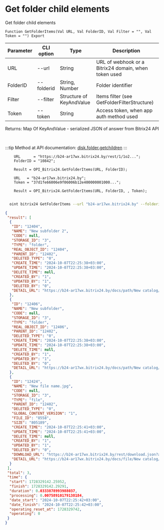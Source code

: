 ﻿---
sidebar_position: 7
---

# Get folder child elements
 Get folder child elements



`Function GetFolderItems(Val URL, Val FolderID, Val Filter = "", Val Token = "") Export`

  | Parameter | CLI option | Type | Description |
  |-|-|-|-|
  | URL | --url | String | URL of webhook or a Bitrix24 domain, when token used |
  | FolderID | --folderid | String, Number | Folder identifier |
  | Filter | --filter | Structure of KeyAndValue | Items filter (see GetFolderFilterStructure) |
  | Token | --token | String | Access token, when app auth method used |

  
  Returns:  Map Of KeyAndValue - serialized JSON of answer from Bitrix24 API

<br/>

:::tip
Method at API documentation: [disk.folder.getchildren](https://dev.1c-bitrix.ru/rest_help/disk/folder/disk_folder_getchildren.php)
:::
<br/>


```bsl title="Code example"
    URL      = "https://b24-ar17wx.bitrix24.by/rest/1/1o2...";
    FolderID = "10842";

    Result = OPI_Bitrix24.GetFolderItems(URL, FolderID);

    URL   = "b24-ar17wx.bitrix24.by";
    Token = "37d1fe66006e9f06006b12e400000001000...";

    Result = OPI_Bitrix24.GetFolderItems(URL, FolderID, , Token);
```



```sh title="CLI command example"
    
  oint bitrix24 GetFolderItems --url "b24-ar17wx.bitrix24.by" --folderid "5016" --filter %filter% --token "fe3fa966006e9f06006b12e400000001000..."

```

```json title="Result"
{
 "result": [
  {
   "ID": "12404",
   "NAME": "New subfolder 2",
   "CODE": null,
   "STORAGE_ID": "3",
   "TYPE": "folder",
   "REAL_OBJECT_ID": "12404",
   "PARENT_ID": "12402",
   "DELETED_TYPE": "0",
   "CREATE_TIME": "2024-10-07T22:25:38+03:00",
   "UPDATE_TIME": "2024-10-07T22:25:38+03:00",
   "DELETE_TIME": null,
   "CREATED_BY": "1",
   "UPDATED_BY": "1",
   "DELETED_BY": "0",
   "DETAIL_URL": "https://b24-ar17wx.bitrix24.by/docs/path/New catalog/New subfolder 2"
  },
  {
   "ID": "12406",
   "NAME": "New subfolder",
   "CODE": null,
   "STORAGE_ID": "3",
   "TYPE": "folder",
   "REAL_OBJECT_ID": "12406",
   "PARENT_ID": "12402",
   "DELETED_TYPE": "0",
   "CREATE_TIME": "2024-10-07T22:25:38+03:00",
   "UPDATE_TIME": "2024-10-07T22:25:38+03:00",
   "DELETE_TIME": null,
   "CREATED_BY": "1",
   "UPDATED_BY": "1",
   "DELETED_BY": "0",
   "DETAIL_URL": "https://b24-ar17wx.bitrix24.by/docs/path/New catalog/New subfolder"
  },
  {
   "ID": "12424",
   "NAME": "New file name.jpg",
   "CODE": null,
   "STORAGE_ID": "3",
   "TYPE": "file",
   "PARENT_ID": "12402",
   "DELETED_TYPE": "0",
   "GLOBAL_CONTENT_VERSION": "1",
   "FILE_ID": "8558",
   "SIZE": "805189",
   "CREATE_TIME": "2024-10-07T22:25:41+03:00",
   "UPDATE_TIME": "2024-10-07T22:25:41+03:00",
   "DELETE_TIME": null,
   "CREATED_BY": "1",
   "UPDATED_BY": "1",
   "DELETED_BY": "0",
   "DOWNLOAD_URL": "https://b24-ar17wx.bitrix24.by/rest/download.json?auth=7c430467006e9f06006b12e4000000010000071103f1c469e314f967ff9f4fd9ddbb4d&token=disk%7CaWQ9MTI0MjQmXz1MckhKUDZ1a0dselNQVFRLN0VJbGpKYk5QMm0wSkwwQg%3D%3D%7CImRvd25sb2FkfGRpc2t8YVdROU1USTBNalFtWHoxTWNraEtVRFoxYTBkc2VsTlFWRlJMTjBWSmJHcEtZazVRTW0wd1Nrd3dRZz09fDdjNDMwNDY3MDA2ZTlmMDYwMDZiMTJlNDAwMDAwMDAxMDAwMDA3MTEwM2YxYzQ2OWUzMTRmOTY3ZmY5ZjRmZDlkZGJiNGQi.Y%2FmtCTj%2Fi9sR8frmXkbRazM3HdhLdS9T0ddJbhqzed0%3D",
   "DETAIL_URL": "https://b24-ar17wx.bitrix24.by/docs/file/New catalog/New file name.jpg"
  }
 ],
 "total": 3,
 "time": {
  "start": 1728329142.25952,
  "finish": 1728329142.29291,
  "duration": 0.0333878993988037,
  "processing": 0.00758910179138184,
  "date_start": "2024-10-07T22:25:42+03:00",
  "date_finish": "2024-10-07T22:25:42+03:00",
  "operating_reset_at": 1728329742,
  "operating": 0
 }
}
```
